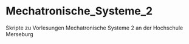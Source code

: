 # Mechatronische_Systeme_2
Skripte zu Vorlesungen Mechatronische Systeme 2 an der Hochschule Merseburg
